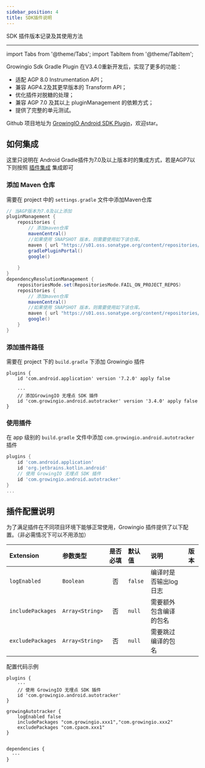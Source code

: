 ```yaml
---
sidebar_position: 4
title: SDK插件说明
---
```

SDK 插件版本记录及其使用方法

--------------
import Tabs from '@theme/Tabs';
import TabItem from '@theme/TabItem';

Growingio Sdk Gradle Plugin 在V3.4.0重新开发后，实现了更多的功能：
* 适配 AGP 8.0 Instrumentation API；
* 兼容 AGP4.2及其更早版本的 Transform API；
* 优化插件对脱糖的处理；
* 兼容 AGP 7.0 及其以上 pluginManagement 的依赖方式；
* 提供了完整的单元测试。

Github 项目地址为 [GrowingIO Android SDK Plugin](https://github.com/growingio/growingio-sdk-android-plugin)，欢迎star。

## 如何集成
这里只说明在 Android Gradle插件为7.0及以上版本时的集成方式，若是AGP7以下则按照 [插件集成](/docs/android/base/Introduce#添加插件) 集成即可

### 添加 Maven 仓库
需要在 project 中的 `settings.gradle` 文件中添加Maven仓库

```groovy
// 当AGP版本为7.0及以上添加
pluginManagement {
    repositories {
        // 添加maven仓库
        mavenCentral()
        //如果使用 SNAPSHOT 版本，则需要使用如下该仓库。
        maven { url "https://s01.oss.sonatype.org/content/repositories/snapshots/" }
        gradlePluginPortal()
        google()
      
    }
}
dependencyResolutionManagement {
    repositoriesMode.set(RepositoriesMode.FAIL_ON_PROJECT_REPOS)
    repositories {
        // 添加maven仓库
        mavenCentral()
        //如果使用 SNAPSHOT 版本，则需要使用如下该仓库。
        maven { url "https://s01.oss.sonatype.org/content/repositories/snapshots/" }
        google()
    }
}
```

### 添加插件路径
需要在 project 下的 `build.gradle` 下添加 Growingio 插件

```groony
plugins {
    id 'com.android.application' version '7.2.0' apply false

    ···
    // 添加GrowingIO 无埋点 SDK 插件
    id 'com.growingio.android.autotracker' version '3.4.0' apply false
}
```

### 使用插件
在 app 级别的 `build.gradle` 文件中添加 `com.growingio.android.autotracker` 插件
```groovy
plugins {
    id 'com.android.application'
    id 'org.jetbrains.kotlin.android'
    // 使用 GrowingIO 无埋点 SDK 插件
    id 'com.growingio.android.autotracker'
}
...
```

## 插件配置说明

为了满足插件在不同项目环境下能够正常使用，Growingio 插件提供了以下配置。（非必需情况下可以不用添加）

| Extension                    | 参数类型         | 是否必填 | 默认值 | 说明 |  版本 |
| :-------------------------   | :------         | :----:  |:------  |:------| --------------------------   |
| `logEnabled`                 | `Boolean`       | 否      | `false`  | 编译时是否输出log日志          |  |
| `includePackages`            | `Array<String>` | 否      | `null`   | 需要额外包含编译的包名          |  |
| `excludePackages`            | `Array<String>` | 否      | `null`   | 需要跳过编译的包名             |  |


配置代码示例
```groony
plugins {
    ···
    // 使用 GrowingIO 无埋点 SDK 插件
    id 'com.growingio.android.autotracker'
}

growingAutotracker {
    logEnabled false
    includePackages "com.growingio.xxx1","com.growingio.xxx2"
    excludePackages "com.cpacm.xxx1"
}


dependencies {
  ···
}
```

